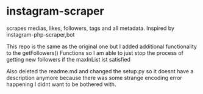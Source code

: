 # instagram-scraper
scrapes medias, likes, followers, tags and all metadata. Inspired by instagram-php-scraper,bot


This repo is the same as the original one but I added additional functionality to the getFollowers() Functions so I am able to just stop the process of getting new followers if the maxInList ist satisfied

Also deleted the readme.md and changed the setup.py so it doesnt have a description anymore because there was some strange encoding error happening I didnt want to be bothered with.
